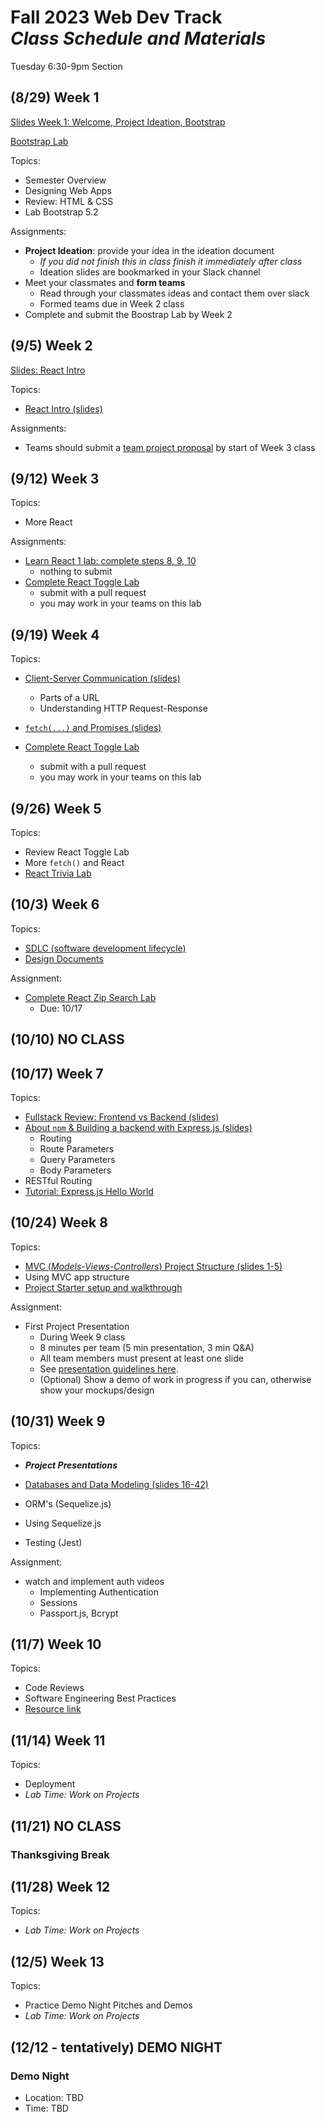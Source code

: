 # Fall 2023 Web Dev Track <br />_Class Schedule and Materials_

Tuesday 6:30-9pm Section

## (8/29) Week 1

[Slides Week 1: Welcome, Project Ideation, Bootstrap](https://docs.google.com/presentation/d/1nbIS5Tmcctb_G_aMQ6ZzlhUA29SIWgzSD0z7zbA9Mbk/edit?usp=sharing)

[Bootstrap Lab](https://github.com/CUNYTechPrep/lab-bootstrap-5.2)

Topics:

- Semester Overview
- Designing Web Apps
- Review: HTML & CSS
- Lab Bootstrap 5.2

Assignments:


- **Project Ideation**: provide your idea in the ideation document
    + *If you did not finish this in class finish it immediately after class*
    + Ideation slides are bookmarked in your Slack channel
- Meet your classmates and **form teams**
    + Read through your classmates ideas and contact them over slack
    + Formed teams due in Week 2 class
- Complete and submit the Boostrap Lab by Week 2


## (9/5) Week 2

[Slides: React Intro](https://docs.google.com/presentation/d/1Irg_ScxrLVN425nsA1vn7rZ-vv83G0XsB3jQPodXnfA/edit?usp=sharing)



Topics:

- [React Intro (slides)](https://docs.google.com/presentation/d/1Irg_ScxrLVN425nsA1vn7rZ-vv83G0XsB3jQPodXnfA/edit?usp=sharing)

Assignments:

- Teams should submit a [team project proposal](https://github.com/CUNYTechPrep/2023-fall-web-dev/blob/main/materials/team-project-proposal.md) by start of Week 3 class

## (9/12) Week 3

Topics:

- More React

Assignments:

- [Learn React 1 lab: complete steps 8, 9, 10](materials/learn-react-1.md)
    + nothing to submit
- [Complete React Toggle Lab](https://github.com/CUNYTechPrep/lab-react-toggle)
    + submit with a pull request
    + you may work in your teams on this lab

## (9/19) Week 4

Topics:

- [Client-Server Communication (slides)](https://docs.google.com/presentation/d/1hJgCCh3UiygFQ6q8_G7_KCn332rGuo6VPHlM49JM4Ao/edit#slide=id.p)
    + Parts of a URL
    + Understanding HTTP Request-Response
- [`fetch(...)` and Promises (slides)](https://docs.google.com/presentation/d/1ctGUH2sYpqDjo268t_nL0A3u1t6tzAqwk-mw5WIxwnM/edit#slide=id.p)

- [Complete React Toggle Lab](https://github.com/CUNYTechPrep/lab-react-toggle)
    + submit with a pull request
    + you may work in your teams on this lab

## (9/26) Week 5

Topics:

- Review React Toggle Lab
- More `fetch()` and React
- [React Trivia Lab](https://github.com/CUNYTechPrep/lab-react-trivia)


## (10/3) Week 6

Topics:

- [SDLC (software development lifecycle)](https://docs.google.com/presentation/d/1B_axNuiBuRdlivvITJYF2AS8RCWSa84XBGSR7Iw0S64/edit#slide=id.p)
- [Design Documents](https://docs.google.com/document/d/15Cs2h6f83mXQWmCoSQ37N2fwiKui9Oli9Ph1WwXsDSY/edit#heading=h.7bv8fyipu40c)

Assignment:

- [Complete React Zip Search Lab](https://github.com/CUNYTechPrep/lab-react-zip-search)
    + Due: 10/17


## (10/10) NO CLASS

## (10/17) Week 7

Topics:
- [Fullstack Review: Frontend vs Backend (slides)](https://docs.google.com/presentation/d/1x6mtEjdU2JhhJuUaoP0LC4_uMtTUEpNDxD6NIabnkKM/edit#slide=id.p)
- [About `npm` & Building a backend with Express.js (slides)](https://docs.google.com/presentation/d/1oWHbjoTU3BdrCpZ51I73D3YRLkManTQtkUheegribg4/edit#slide=id.p)
    + Routing
    + Route Parameters
    + Query Parameters
    + Body Parameters
- RESTful Routing
- [Tutorial: Express.js Hello World](https://expressjs.com/en/starter/hello-world.html)


## (10/24) Week 8


Topics:

- [MVC (_Models-Views-Controllers_) Project Structure (slides 1-5)](https://github.com/CUNYTechPrep/2023-fall-web-dev/blob/main/materials/mvc-data-modeling-2022.pdf)
- Using MVC app structure
- [Project Starter setup and walkthrough](https://github.com/CUNYTechPrep/project-starter/)

Assignment:

- First Project Presentation
    - During Week 9 class
    - 8 minutes per team (5 min presentation, 3 min Q&A)
    - All team members must present at least one slide
    - See [presentation guidelines here](https://docs.google.com/presentation/d/1YRuDpXy7di9GBWRPyocvkA1n9GxdCOscXAR66Vvli9g/edit?usp=sharing).
    - (Optional) Show a demo of work in progress if you can, otherwise show your mockups/design



## (10/31) Week 9

Topics:

- **_Project Presentations_**

- [Databases and Data Modeling (slides 16-42)](https://github.com/CUNYTechPrep/2023-fall-web-dev/blob/main/materials/mvc-data-modeling-2022.pdf)
- ORM's (Sequelize.js)
- Using Sequelize.js
- Testing (Jest)

Assignment:

- watch and implement auth videos
    - Implementing Authentication
    - Sessions
    - Passport.js, Bcrypt

## (11/7) Week 10

Topics:

- Code Reviews
- Software Engineering Best Practices
- [Resource link](http://web.mit.edu/6.005/www/fa16/classes/04-code-review/)

## (11/14) Week 11


Topics:

- Deployment
- _Lab Time: Work on Projects_

## (11/21) NO CLASS

### Thanksgiving Break


## (11/28) Week 12

Topics:

- _Lab Time: Work on Projects_

## (12/5) Week 13

Topics:

- Practice Demo Night Pitches and Demos
- _Lab Time: Work on Projects_

## (12/12 - tentatively) DEMO NIGHT

### Demo Night

- Location: TBD
- Time: TBD

